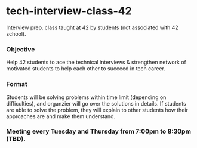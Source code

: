 # tech-interview-class-42
Interview prep. class taught at 42 by students (not associated with 42 school).

### Objective
Help 42 students to ace the technical interviews & strengthen network of motivated students to help each other to succeed in tech career. 

### Format
Students will be solving problems within time limit (depending on difficulties), and organzier will go over the solutions in details. If students are able to solve the problem, they will explain to other students how their approaches are and make them understand.

### Meeting every Tuesday and Thursday from 7:00pm to 8:30pm (TBD).
